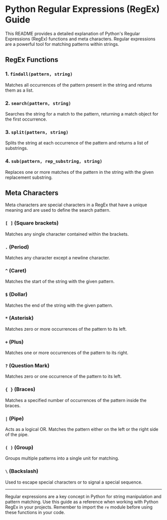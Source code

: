 # Python Regular Expressions (RegEx) Guide

This README provides a detailed explanation of Python's Regular Expressions (RegEx) functions and meta characters. Regular expressions are a powerful tool for matching patterns within strings.

## RegEx Functions

### 1. `findall(pattern, string)`
Matches all occurrences of the pattern present in the string and returns them as a list.

### 2. `search(pattern, string)`
Searches the string for a match to the pattern, returning a match object for the first occurrence.

### 3. `split(pattern, string)`
Splits the string at each occurrence of the pattern and returns a list of substrings.

### 4. `sub(pattern, rep_substring, string)`
Replaces one or more matches of the pattern in the string with the given replacement substring.

## Meta Characters

Meta characters are special characters in a RegEx that have a unique meaning and are used to define the search pattern.

### `[ ]` (Square brackets)
Matches any single character contained within the brackets.

### `.` (Period)
Matches any character except a newline character.

### `^` (Caret)
Matches the start of the string with the given pattern.

### `$` (Dollar)
Matches the end of the string with the given pattern.

### `*` (Asterisk)
Matches zero or more occurrences of the pattern to its left.

### `+` (Plus)
Matches one or more occurrences of the pattern to its right.

### `?` (Question Mark)
Matches zero or one occurrence of the pattern to its left.

### `{ }` (Braces)
Matches a specified number of occurrences of the pattern inside the braces.

### `|` (Pipe)
Acts as a logical OR. Matches the pattern either on the left or the right side of the pipe.

### `( )` (Group)
Groups multiple patterns into a single unit for matching.

### `\` (Backslash)
Used to escape special characters or to signal a special sequence.

---

Regular expressions are a key concept in Python for string manipulation and pattern matching. Use this guide as a reference when working with Python RegEx in your projects. Remember to import the `re` module before using these functions in your code.